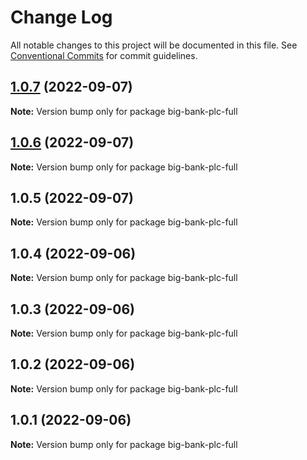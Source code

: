 # Change Log

All notable changes to this project will be documented in this file.
See [Conventional Commits](https://conventionalcommits.org) for commit guidelines.

## [1.0.7](https://github.com/JonathanTurnock/c4mjs/compare/big-bank-plc-full@1.0.6...big-bank-plc-full@1.0.7) (2022-09-07)

**Note:** Version bump only for package big-bank-plc-full





## [1.0.6](https://github.com/JonathanTurnock/c4mjs/compare/big-bank-plc-full@1.0.5...big-bank-plc-full@1.0.6) (2022-09-07)

**Note:** Version bump only for package big-bank-plc-full





## 1.0.5 (2022-09-07)

**Note:** Version bump only for package big-bank-plc-full





## 1.0.4 (2022-09-06)

**Note:** Version bump only for package big-bank-plc-full





## 1.0.3 (2022-09-06)

**Note:** Version bump only for package big-bank-plc-full





## 1.0.2 (2022-09-06)

**Note:** Version bump only for package big-bank-plc-full





## 1.0.1 (2022-09-06)

**Note:** Version bump only for package big-bank-plc-full
